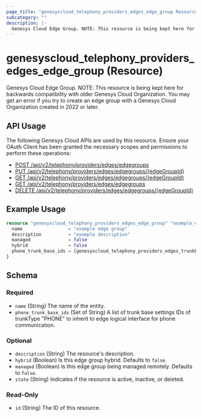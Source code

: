 ```yaml
---
page_title: "genesyscloud_telephony_providers_edges_edge_group Resource - terraform-provider-genesyscloud"
subcategory: ""
description: |-
  Genesys Cloud Edge Group. NOTE: This resource is being kept here for backwards compatibility with older Genesys Cloud Organization. You may get an error if you try to create an edge group with a Genesys Cloud Organization created in 2022 or later.
---
```

# genesyscloud_telephony_providers_edges_edge_group (Resource)

Genesys Cloud Edge Group. NOTE: This resource is being kept here for backwards compatibility with older Genesys Cloud Organization. You may get an error if you try to create an edge group with a Genesys Cloud Organization created in 2022 or later.

## API Usage
The following Genesys Cloud APIs are used by this resource. Ensure your OAuth Client has been granted the necessary scopes and permissions to perform these operations:

* [POST /api/v2/telephony/providers/edges/edgegroups](https://developer.genesys.cloud/api/rest/v2/telephonyprovidersedge/#post-api-v2-telephony-providers-edges-edgegroups)
* [PUT /api/v2/telephony/providers/edges/edgegroups/{edgeGroupId}](https://developer.genesys.cloud/api/rest/v2/telephonyprovidersedge/#put-api-v2-telephony-providers-edges-edgegroups--edgeGroupId-)
* [GET /api/v2/telephony/providers/edges/edgegroups/{edgeGroupId}](https://developer.genesys.cloud/api/rest/v2/telephonyprovidersedge/#get-api-v2-telephony-providers-edges-edgegroups--edgeGroupId-)
* [GET /api/v2/telephony/providers/edges/edgegroups](https://developer.genesys.cloud/api/rest/v2/telephonyprovidersedge/#get-api-v2-telephony-providers-edges-edgegroups)
* [DELETE /api/v2/telephony/providers/edges/edgegroups/{edgeGroupId}](https://developer.genesys.cloud/api/rest/v2/telephonyprovidersedge/#delete-api-v2-telephony-providers-edges-edgegroups--edgeGroupId-)

## Example Usage

```terraform
resource "genesyscloud_telephony_providers_edges_edge_group" "example_edge_group" {
  name                 = "example edge group"
  description          = "example description"
  managed              = false
  hybrid               = false
  phone_trunk_base_ids = [genesyscloud_telephony_providers_edges_trunkbasesettings.trunk.id]
}
```

<!-- schema generated by tfplugindocs -->
## Schema

### Required

- `name` (String) The name of the entity.
- `phone_trunk_base_ids` (Set of String) A list of trunk base settings IDs of trunkType "PHONE" to inherit to edge logical interface for phone communication.

### Optional

- `description` (String) The resource's description.
- `hybrid` (Boolean) Is this edge group hybrid. Defaults to `false`.
- `managed` (Boolean) Is this edge group being managed remotely. Defaults to `false`.
- `state` (String) Indicates if the resource is active, inactive, or deleted.

### Read-Only

- `id` (String) The ID of this resource.

